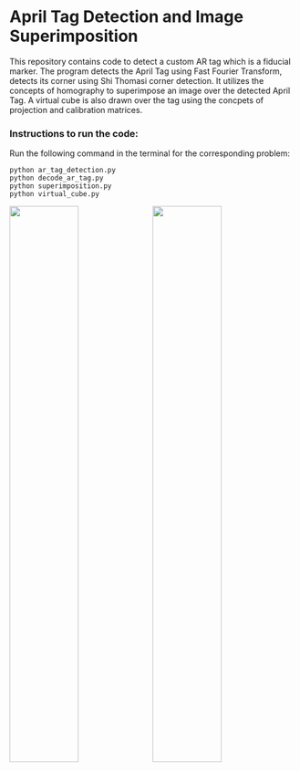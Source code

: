 # April Tag Detection and Image Superimposition
This repository contains code to detect a custom AR tag which is a fiducial marker. The program detects the April Tag using Fast Fourier Transform, detects its corner using Shi Thomasi corner detection. It utilizes the concepts of homography to superimpose an image over the detected April Tag. A virtual cube is also drawn over the tag using the concpets of projection and calibration matrices.

### Instructions to run the code:
Run the following command in the terminal for the corresponding problem:
```
python ar_tag_detection.py
python decode_ar_tag.py
python superimposition.py
python virtual_cube.py
```
<img src=https://github.com/abhijitmahalle/AR_tag_detection/blob/master/gif/testudo_superimposed.gif  width=49% height=50%> <img src=https://github.com/abhijitmahalle/AR_tag_detection/blob/master/gif/virtual_cube.gif  width=49% height=50%>
